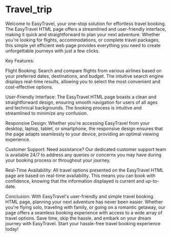 # Travel_trip
Welcome to EasyTravel, your one-stop solution for effortless travel booking. The EasyTravel HTML page offers a streamlined and user-friendly interface, making it quick and straightforward to plan your next adventure. Whether you're looking for flights, accommodations, or complete travel packages, this simple yet efficient web page provides everything you need to create unforgettable journeys with just a few clicks.

Key Features:

Flight Booking: Search and compare flights from various airlines based on your preferred dates, destinations, and budget. The intuitive search engine displays real-time results, allowing you to select the most convenient and cost-effective options.

User-Friendly Interface: The EasyTravel HTML page boasts a clean and straightforward design, ensuring smooth navigation for users of all ages and technical backgrounds. The booking process is intuitive and streamlined to minimize any confusion.

Responsive Design: Whether you're accessing EasyTravel from your desktop, laptop, tablet, or smartphone, the responsive design ensures that the page adapts seamlessly to your device, providing an optimal viewing experience.

Customer Support: Need assistance? Our dedicated customer support team is available 24/7 to address any queries or concerns you may have during your booking process or throughout your journey.

Real-Time Availability: All travel options presented on the EasyTravel HTML page are based on real-time availability. This means you can book with confidence, knowing that the information displayed is current and up-to-date.

Conclusion:
With EasyTravel's user-friendly and simple travel booking HTML page, planning your next adventure has never been easier. Whether you're flying solo, traveling with family, or going on a romantic getaway, our page offers a seamless booking experience with access to a wide array of travel options. Save time, skip the hassle, and embark on your dream journey with EasyTravel. Start your hassle-free travel booking experience today!
